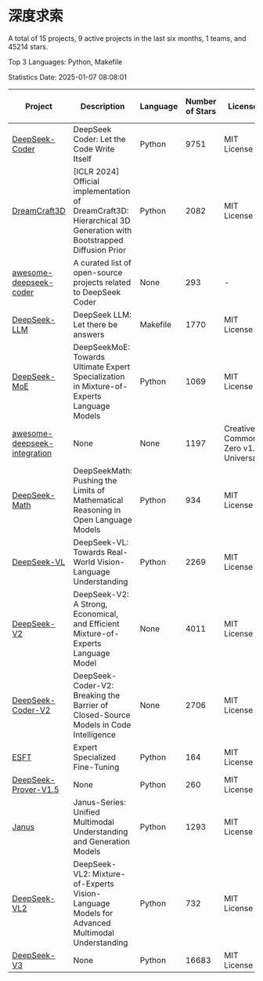 # 深度求索

A total of 15 projects, 9 active projects in the last six months, 1 teams, and 45214 stars.

Top 3 Languages: Python, Makefile

Statistics Date: 2025-01-07 08:08:01

| Project | Description | Language | Number of Stars | License | Creation Date | Last Updated Date | Last Pushed Date |
| --- | --- | --- | --- | --- | --- | --- | --- |
| [DeepSeek-Coder](https://github.com/deepseek-ai/DeepSeek-Coder) | DeepSeek Coder: Let the Code Write Itself | Python | 9751 | MIT License | 2023-10-20 | 2025-01-07 | 2024-05-21 |
| [DreamCraft3D](https://github.com/deepseek-ai/DreamCraft3D) | [ICLR 2024] Official implementation of DreamCraft3D: Hierarchical 3D Generation with Bootstrapped Diffusion Prior | Python | 2082 | MIT License | 2023-10-23 | 2025-01-07 | 2024-08-21 |
| [awesome-deepseek-coder](https://github.com/deepseek-ai/awesome-deepseek-coder) | A curated list of open-source projects related to DeepSeek Coder | None | 293 | - | 2023-11-06 | 2025-01-06 | 2024-04-03 |
| [DeepSeek-LLM](https://github.com/deepseek-ai/DeepSeek-LLM) | DeepSeek LLM: Let there be answers | Makefile | 1770 | MIT License | 2023-11-29 | 2025-01-07 | 2024-02-04 |
| [DeepSeek-MoE](https://github.com/deepseek-ai/DeepSeek-MoE) | DeepSeekMoE: Towards Ultimate Expert Specialization in Mixture-of-Experts Language Models | Python | 1069 | MIT License | 2024-01-02 | 2025-01-07 | 2024-01-16 |
| [awesome-deepseek-integration](https://github.com/deepseek-ai/awesome-deepseek-integration) | None | None | 1197 | Creative Commons Zero v1.0 Universal | 2024-01-11 | 2025-01-07 | 2025-01-03 |
| [DeepSeek-Math](https://github.com/deepseek-ai/DeepSeek-Math) | DeepSeekMath: Pushing the Limits of Mathematical Reasoning in Open Language Models | Python | 934 | MIT License | 2024-02-05 | 2025-01-07 | 2024-04-15 |
| [DeepSeek-VL](https://github.com/deepseek-ai/DeepSeek-VL) | DeepSeek-VL: Towards Real-World Vision-Language Understanding | Python | 2269 | MIT License | 2024-03-07 | 2025-01-07 | 2024-04-24 |
| [DeepSeek-V2](https://github.com/deepseek-ai/DeepSeek-V2) | DeepSeek-V2: A Strong, Economical, and Efficient Mixture-of-Experts Language Model | None | 4011 | MIT License | 2024-04-22 | 2025-01-07 | 2024-09-25 |
| [DeepSeek-Coder-V2](https://github.com/deepseek-ai/DeepSeek-Coder-V2) | DeepSeek-Coder-V2: Breaking the Barrier of Closed-Source Models in Code Intelligence | None | 2706 | MIT License | 2024-06-14 | 2025-01-07 | 2024-09-24 |
| [ESFT](https://github.com/deepseek-ai/ESFT) | Expert Specialized Fine-Tuning | Python | 164 | MIT License | 2024-07-04 | 2025-01-07 | 2024-09-22 |
| [DeepSeek-Prover-V1.5](https://github.com/deepseek-ai/DeepSeek-Prover-V1.5) | None | Python | 260 | MIT License | 2024-08-15 | 2025-01-05 | 2024-08-16 |
| [Janus](https://github.com/deepseek-ai/Janus) | Janus-Series: Unified Multimodal Understanding and Generation Models | Python | 1293 | MIT License | 2024-10-18 | 2025-01-07 | 2024-11-13 |
| [DeepSeek-VL2](https://github.com/deepseek-ai/DeepSeek-VL2) | DeepSeek-VL2: Mixture-of-Experts Vision-Language Models for Advanced Multimodal Understanding | Python | 732 | MIT License | 2024-12-13 | 2025-01-07 | 2024-12-30 |
| [DeepSeek-V3](https://github.com/deepseek-ai/DeepSeek-V3) | None | Python | 16683 | MIT License | 2024-12-26 | 2025-01-07 | 2025-01-07 |

